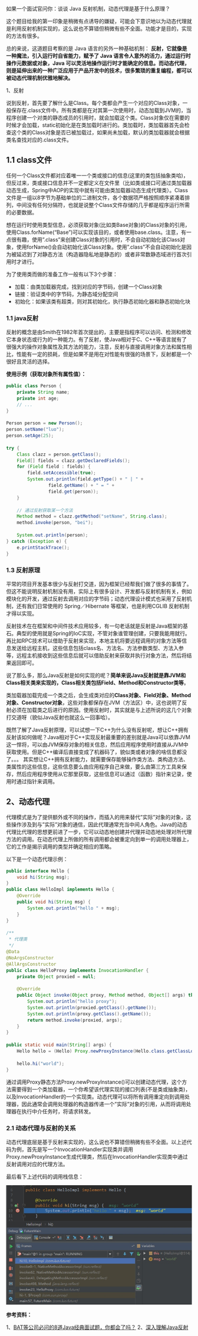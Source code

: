 
如果一个面试官问你：谈谈 Java 反射机制，动态代理是基于什么原理？

这个题目给我的第一印象是稍微有点诱导的嫌疑，可能会下意识地以为动态代理就是利用反射机制实现的，这么说也不算错但稍微有些不全面。功能才是目的，实现的方法有很多。

总的来说，这道题目考察的是 Java 语言的另外一种基础机制： **反射，它就像是一种魔法，引入运行时自省能力，赋予了 Java 语言令人意外的活力，通过运行时操作元数据或对象，Java 可以灵活地操作运行时才能确定的信息。而动态代理，则是延伸出来的一种广泛应用于产品开发中的技术，很多繁琐的重复编程，都可以被动态代理机制优雅地解决。**

1、反射

说到反射，首先要了解什么是Class。每个类都会产生一个对应的Class对象，一般保存在.class文件中。所有类都是在对其第一次使用时，动态加载到JVM的，当程序创建一个对类的静态成员的引用时，就会加载这个类。Class对象仅在需要的时候才会加载，static初始化是在类加载时进行的。类加载时，类加载器首先会检查这个类的Class对象是否已被加载过，如果尚未加载，默认的类加载器就会根据类名查找对应的.class文件。

## 1.1 class文件

任何一个Class文件都对应着唯一一个类或接口的信息(这里的类包括抽象类哈)，但反过来，类或接口信息并不一定都定义在文件里（比如类或接口可通过类加载器动态生成，Spring中AOP的实现中就有可能由类加载器动态生成代理类）。Class文件是一组以8字节为基础单位的二进制文件，各个数据项严格按照顺序紧凑着排列，中间没有任何分隔符，也就是说整个Class文件存储的几乎都是程序运行所需的必要数据。

想在运行时使用类型信息，必须获取对象(比如类Base对象)的Class对象的引用，使用Class.forName(“Base”)可以实现该目的，或者使用base.class。注意，有一点很有趣，使用”.class”来创建Class对象的引用时，不会自动初始化该Class对象，使用forName()会自动初始化该Class对象。使用”.class”不会自动初始化是因为被延迟到了对静态方法（构造器隐私地是静态的）或者非常数静态域进行首次引用时才进行。

为了使用类而做的准备工作一般有以下3个步骤：
- 加载：由类加载器完成，找到对应的字节码，创建一个Class对象
- 链接：验证类中的字节码，为静态域分配空间
- 初始化：如果该类有超类，则对其初始化，执行静态初始化器和静态初始化块

### 1.1 java反射

反射的概念是由Smith在1982年首次提出的，主要是指程序可以访问、检测和修改它本身状态或行为的一种能力。有了反射，使Java相对于C、C++等语言就有了很强大的操作对象属性及其方法的能力，注意，反射与直接调用对象方法和属性相比，性能有一定的损耗，但是如果不是用在对性能有很强的场景下，反射都是一个很好且灵活的选择。

**使用示例（获取对象所有属性值）：**
```Java
public class Person {
    private String name;
    private int age;
    // ...
}
 
Person person = new Person();
person.setName("luo");
person.setAge(25);
 
try {
    Class clazz = person.getClass();
    Field[] fields = clazz.getDeclaredFields();
    for (Field field : fields) {
        field.setAccessible(true);
        System.out.println(field.getType() + " | " +
                field.getName() + " = " +
                field.get(person));
    }
 
    // 通过反射获取某一个方法
    Method method = clazz.getMethod("setName", String.class);
    method.invoke(person, "bei");
 
    System.out.println(person);
} catch (Exception e) {
    e.printStackTrace();
}
```

### 1.3 反射原理

平常的项目开发基本很少与反射打交道，因为框架已经帮我们做了很多的事情了。但这不能说明反射机制没有用，实际上有很多设计、开发都与反射机制有关，例如模块化的开发，通过反射去调用对应的字节码；动态代理设计模式也采用了反射机制，还有我们日常使用的 Spring／Hibernate 等框架，也是利用CGLIB 反射机制才得以实现。

反射技术在在框架和中间件技术应用较多，有一句老话就是反射是Java框架的基石。典型的使用就是Spring的IoC实现，不管对象谁管理创建，只要我能用就行。再比如RPC技术可以借助于反射来实现，本地主机将要远程调用的对象方法等信息发送给远程主机，这些信息包括class名、方法名、方法参数类型、方法入参等，远程主机接收到这些信息后就可以借助反射来获取并执行对象方法，然后将结果返回即可。

说了那么多，那么Java反射是如何实现的呢？**简单来说Java反射就是靠JVM和Class相关类来实现的，Class相关类包括Field、Method和Constructor类等**。

类加载器加载完成一个类之后，会生成类对应的**Class对象、Field对象、Method对象、Constructor对象**，这些对象都保存在JVM（方法区）中，这也说明了反射必须在加载类之后进行的原因。使用反射时，其实就是与上述所说的这几个对象打交道呀（貌似Java反射也就这么一回事哈）。

既然了解了Java反射原理，可以试想一下C++为什么没有反射呢，想让C++拥有反射该如何做呢？Java相对于C++实现反射最重要的差别就是Java可以依靠JVM这一悍将，可以由JVM保存对象的相关信息，然后应用程序使用时直接从JVM中获取使用。但是C++编译后直接变成了机器码了，貌似类或者对象的啥信息都没了。。。 其实想让C++拥有反射能力，就需要保存能够操作类方法、类构造方法、类属性的这些信息，这些信息要么由应用程序自己来做，要么由第三方工具来保存，然后应用程序使用从它那里获取，这些信息可以通过（函数）指针来记录，使用时通过指针来调用。

## 2、动态代理

代理模式是为了提供额外或不同的操作，而插入的用来替代”实际”对象的对象，这些操作涉及到与”实际”对象的通信，因此代理通常充当中间人角色。Java的动态代理比代理的思想更前进了一步，它可以动态地创建并代理并动态地处理对所代理方法的调用。在动态代理上所做的所有调用都会被重定向到单一的调用处理器上，它的工作是揭示调用的类型并确定相应的策略。

以下是一个动态代理示例：
```Java
public interface Hello {
    void hi(String msg);
}
public class HelloImpl implements Hello {
    @Override
    public void hi(String msg) {
        System.out.println("hello " + msg);
    }
}
 
/**
 * 代理类
 */
@Data
@NoArgsConstructor
@AllArgsConstructor
public class HelloProxy implements InvocationHandler {
    private Object proxied = null;
 
    @Override
    public Object invoke(Object proxy, Method method, Object[] args) throws Throwable {
        System.out.println("hello proxy");
        System.out.println(proxied.getClass().getName());
        System.out.println(proxy.getClass().getName());
        return method.invoke(proxied, args);
    }
}
 
public static void main(String[] args) {
    Hello hello = (Hello) Proxy.newProxyInstance(Hello.class.getClassLoader(), new Class[]{Hello.class}, new HelloProxy(new HelloImpl()));
 
    hello.hi("world");
}
```

通过调用Proxy静态方法Proxy.newProxyInstance()可以创建动态代理，这个方法需要得到一个类加载器，一个你希望该代理实现的接口列表(不是类或抽象类)，以及InvocationHandler的一个实现类。动态代理可以将所有调用重定向到调用处理器，因此通常会调用处理器的构造器传递一个”实际”对象的引用，从而将调用处理器在执行中介任务时，将请求转发。

### 2.1 动态代理与反射的关系

动态代理底层是基于反射来实现的，这么说也不算错但稍微有些不全面。以上述代码为例，首先是写一个InvocationHandler实现类并调用Proxy.newProxyInstance生成代理类，然后在InvocationHandler实现类中通过反射调用对应的代理方法。

最后看下上述代码的调用栈信息：

<img src="./_image/深入理解Java反射和动态代理/15-11-00.jpg"/>

**参考资料：**

1、[BAT等公司必问的8道Java经典面试题，你都会了吗？](https://zhuanlan.zhihu.com/p/38131658)
2、[深入理解Java反射](http://jiangli19192.iteye.com/blog/1976827)
